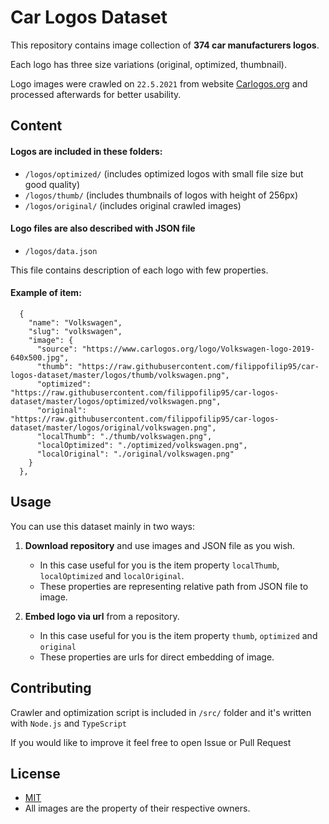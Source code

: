 # Car Logos Dataset

This repository contains image collection of **374 car manufacturers logos**.

Each logo has three size variations (original, optimized, thumbnail).

Logo images were crawled on `22.5.2021` from website [Carlogos.org](https://www.carlogos.org/) and processed afterwards for better usability.

## Content

#### Logos are included in these folders:

- `/logos/optimized/` (includes optimized logos with small file size but good quality)
- `/logos/thumb/` (includes thumbnails of logos with height of 256px)
- `/logos/original/` (includes original crawled images)

#### Logo files are also described with JSON file

- `/logos/data.json`

This file contains description of each logo with few properties.

#### Example of item:

```
  {
    "name": "Volkswagen",
    "slug": "volkswagen",
    "image": {
      "source": "https://www.carlogos.org/logo/Volkswagen-logo-2019-640x500.jpg",
      "thumb": "https://raw.githubusercontent.com/filippofilip95/car-logos-dataset/master/logos/thumb/volkswagen.png",
      "optimized": "https://raw.githubusercontent.com/filippofilip95/car-logos-dataset/master/logos/optimized/volkswagen.png",
      "original": "https://raw.githubusercontent.com/filippofilip95/car-logos-dataset/master/logos/original/volkswagen.png",
      "localThumb": "./thumb/volkswagen.png",
      "localOptimized": "./optimized/volkswagen.png",
      "localOriginal": "./original/volkswagen.png"
    }
  },
```

## Usage

You can use this dataset mainly in two ways:

1. **Download repository** and use images and JSON file as you wish.
   - In this case useful for you is the item property `localThumb`, `localOptimized` and `localOriginal`.
   - These properties are representing relative path from JSON file to image.
    

2. **Embed logo via url** from a repository.
   - In this case useful for you is the item property `thumb`, `optimized` and `original`
   - These properties are urls for direct embedding of image.

## Contributing

Crawler and optimization script is included in `/src/` folder and it's written with `Node.js` and `TypeScript`

If you would like to improve it feel free to open Issue or Pull Request

## License

- [MIT](https://choosealicense.com/licenses/mit/)
- All images are the property of their respective owners.

